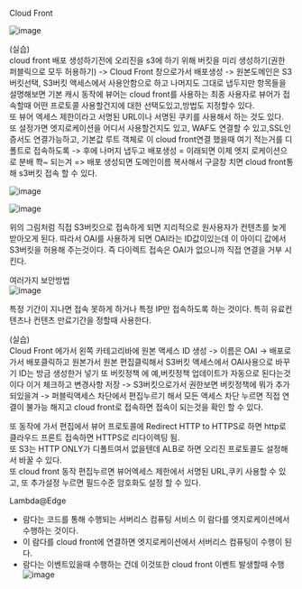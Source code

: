 Cloud Front

![image](https://user-images.githubusercontent.com/67897827/189911273-78abd15f-f504-476a-bbc6-4e33942f3f57.png)

(실습)  
cloud front 배포 생성하기전에 오리진을 s3에 하기 위해 버킷을 미리 생성하기(권한 퍼블릭으로 모두 허용하기) -> Cloud Front 창으로가서 배포생성
-> 원본도메인은 S3 버킷선택, S3버킷 액세스에서 사용안함으로 하고 나머지도 그대로 냅두지만 항목들을 설명해보면
기본 캐시 동작에 뷰어는 cloud front를 사용하는 최종 사용자로 뷰어가 접속할때 어떤 프로토콜 사용할건지에 대한 선택도있고,방법도 지정할수 있다.  
또 뷰어 엑세스 제한이라고 서명된 URL이나 서명된 쿠키를 사용해서 하는 것도 있다.  
또 설정가면 엣지로케이션을 어디서 사용할건지도 있고, WAF도 연결할 수 있고,SSL인증서도 연결가능하고, 기본값 루트 객체로 이 cloud front연결 했을때 여기 적는거를
디폴트로 접속하도록 
-> 후에 나머지 냅두고 배포생성 = 이래되면 이제 엣지 로케이션으로 분배 쫙~ 되는겨
=> 배포 생성되면 도메인이름 복사해서 구글창 치면 cloud front통해 s3버킷 접속 할 수 있다.

![image](https://user-images.githubusercontent.com/67897827/189921387-ac0c87db-6525-4b92-84b9-1808814c6925.png)


![image](https://user-images.githubusercontent.com/67897827/189923906-244439e0-c854-468f-8541-8f98e8851fd1.png)

위의 그림처럼 직접 S3버킷으로 접속하게 되면 지리적으로 원사용자가 컨텐츠를 늦게 받아오게 된다. 따라서 OAI를 사용하게 되면 OAI라는 ID값이있는데
이 아이디 값에서 S3버킷을 허용해 주는것이다. 즉 다이렉트 접속은 OAI가 없으니까 직접 연결을 거부 시킨다.

여러가지 보안방법  
![image](https://user-images.githubusercontent.com/67897827/189925912-3e0a91cf-ae99-48de-868c-a5ca9908f36a.png)

특정 기간이 지나면 접속 못하게 하거나 특정 IP만 접속하도록 하는 것이다. 특히 유료컨텐츠나 컨텐츠 만료기간을 정할때 사용한다.

(실습)  
Cloud Front 에가서 왼쪽 카테고리바에 원본 액세스 ID 생성 -> 이름은 OAI -> 배포로가서 배포클릭하고 원본가서 원본 편집클릭해서 S3버킷 액세스에서 OAI사용으로 바꾸기
ID는 방금 생성한거 넣기 또 버킷정책 에 예,버킷정책 업데이트가 자동으로 된다는것이다 이거 체크하고 변경사항 저장 
-> S3버킷으로가서 권한보면 버킷정책에 뭐가 추가 되있을겨 -> 퍼블릭액세스 차단에서 편집누르기 해서 모든 액세스 차단 누르면 직접 연결이 불가능 해지고
cloud front로 접속하면 접속이 되는것을 확인 할 수 있다.

또 동작에 가서 편집에서 뷰어 프로토콜에 Redirect HTTP to HTTPS로 하면 http로 클라우드 프론트 접속하면 HTTPS로 리다이렉팅 됨.  
또 S3는 HTTP ONLY가 디폴트여서 없을텐데 ALB로 하면 오리진 프로토콜도 설정해서 바꿀 수 있다.  
또 cloud front 동작 편집누르면 뷰어엑세스 제한에서 서명된 URL,쿠키 사용할 수 있고, 또 추가설정 누르면 필드수준 암호화도 설정 할 수 있다.


Lambda@Edge
- 람다는 코드를 통해 수행되는 서버리스 컴퓨팅 서비스 이 람다를 엣지로케이션에서 수행하는 것이다.
- 이 람다를 cloud front에 연결하면 엣지로케이션에서 서버리스 컴퓨팅이 수행이 된다.
- 람다는 이벤트있을때 수행하는 건데 이것또한 cloud front 이벤트 발생할때 수행
![image](https://user-images.githubusercontent.com/67897827/189928534-4ab1338e-ac9b-43a3-9100-830251ea2556.png)



